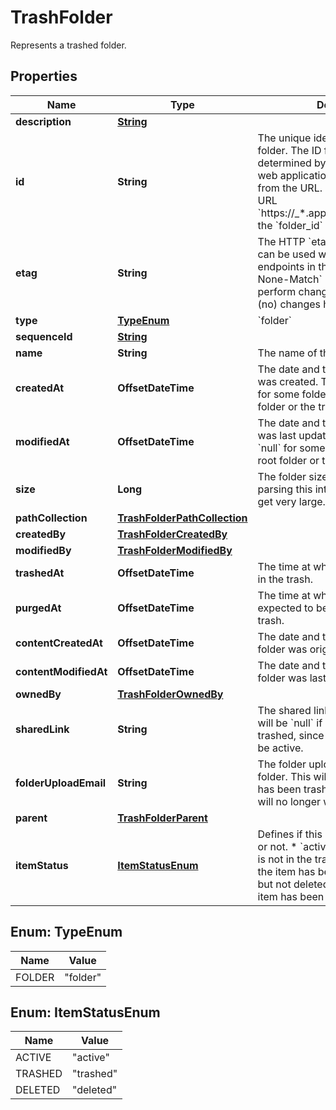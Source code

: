 

# TrashFolder

Represents a trashed folder.

## Properties

| Name | Type | Description | Notes |
|------------ | ------------- | ------------- | -------------|
|**description** | [**String**](String.md) |  |  |
|**id** | **String** | The unique identifier that represent a folder.  The ID for any folder can be determined by visiting a folder in the web application and copying the ID from the URL. For example, for the URL &#x60;https://_*.app.box.com/folders/123&#x60; the &#x60;folder_id&#x60; is &#x60;123&#x60;. |  |
|**etag** | **String** | The HTTP &#x60;etag&#x60; of this folder. This can be used within some API endpoints in the &#x60;If-Match&#x60; and &#x60;If-None-Match&#x60; headers to only perform changes on the folder if (no) changes have happened. |  [optional] |
|**type** | [**TypeEnum**](#TypeEnum) | &#x60;folder&#x60; |  |
|**sequenceId** | [**String**](String.md) |  |  [optional] |
|**name** | **String** | The name of the folder. |  |
|**createdAt** | **OffsetDateTime** | The date and time when the folder was created. This value may be &#x60;null&#x60; for some folders such as the root folder or the trash folder. |  [optional] |
|**modifiedAt** | **OffsetDateTime** | The date and time when the folder was last updated. This value may be &#x60;null&#x60; for some folders such as the root folder or the trash folder. |  [optional] |
|**size** | **Long** | The folder size in bytes.  Be careful parsing this integer as its value can get very large. |  |
|**pathCollection** | [**TrashFolderPathCollection**](TrashFolderPathCollection.md) |  |  |
|**createdBy** | [**TrashFolderCreatedBy**](TrashFolderCreatedBy.md) |  |  |
|**modifiedBy** | [**TrashFolderModifiedBy**](TrashFolderModifiedBy.md) |  |  |
|**trashedAt** | **OffsetDateTime** | The time at which this folder was put in the trash. |  [optional] |
|**purgedAt** | **OffsetDateTime** | The time at which this folder is expected to be purged from the trash. |  [optional] |
|**contentCreatedAt** | **OffsetDateTime** | The date and time at which this folder was originally created. |  [optional] |
|**contentModifiedAt** | **OffsetDateTime** | The date and time at which this folder was last updated. |  [optional] |
|**ownedBy** | [**TrashFolderOwnedBy**](TrashFolderOwnedBy.md) |  |  |
|**sharedLink** | **String** | The shared link for this folder. This will be &#x60;null&#x60; if a folder has been trashed, since the link will no longer be active. |  [optional] |
|**folderUploadEmail** | **String** | The folder upload email for this folder. This will be &#x60;null&#x60; if a folder has been trashed, since the upload will no longer work. |  [optional] |
|**parent** | [**TrashFolderParent**](TrashFolderParent.md) |  |  [optional] |
|**itemStatus** | [**ItemStatusEnum**](#ItemStatusEnum) | Defines if this item has been deleted or not.  * &#x60;active&#x60; when the item has is not in the trash * &#x60;trashed&#x60; when the item has been moved to the trash but not deleted * &#x60;deleted&#x60; when the item has been permanently deleted. |  |



## Enum: TypeEnum

| Name | Value |
|---- | -----|
| FOLDER | &quot;folder&quot; |



## Enum: ItemStatusEnum

| Name | Value |
|---- | -----|
| ACTIVE | &quot;active&quot; |
| TRASHED | &quot;trashed&quot; |
| DELETED | &quot;deleted&quot; |



